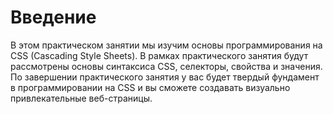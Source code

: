 # Введение

В этом практическом занятии мы изучим основы программирования на CSS (Cascading Style Sheets). В рамках практического занятия будут рассмотрены основы синтаксиса CSS, селекторы, свойства и значения. По завершении практического занятия у вас будет твердый фундамент в программировании на CSS и вы сможете создавать визуально привлекательные веб-страницы.
